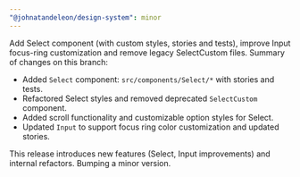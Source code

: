 ```yaml
---
"@johnatandeleon/design-system": minor
---
```


Add Select component (with custom styles, stories and tests), improve Input focus-ring customization and remove legacy SelectCustom files. Summary of changes on this branch:

- Added `Select` component: `src/components/Select/*` with stories and tests.
- Refactored Select styles and removed deprecated `SelectCustom` component.
- Added scroll functionality and customizable option styles for Select.
- Updated `Input` to support focus ring color customization and updated stories.

This release introduces new features (Select, Input improvements) and internal refactors. Bumping a minor version.
